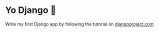 
# Yo Django 🐍

Write my first Django app by following the tutorial on [djangoproject.com](https://djangoproject.com/)
